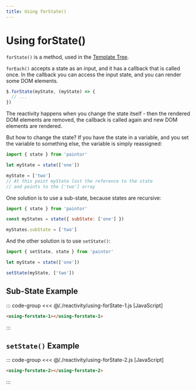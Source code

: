 ```yaml
---
title: Using forState()
---
```


<script setup>
  import { onMounted } from 'vue'
  
  onMounted(async () => {
    await import('./using-forState-1.js')
    await import('./using-forState-2.js')
  })
</script>

# Using forState()

`forState()` is a method, used in the [Template Tree](../templates/template-tree.md).

`forEach()` accepts a state as an input, and it has a callback that is called once.
In the callback you can access the input state, and you can render some DOM elements.

```js
$.forState(myState, (myState) => {
  // ...
})
```

The reactivity happens when you change the state itself - then the rendered DOM elements
are removed, the callback is called again and new DOM elements are rendered.

But how to change the state? If you have the state in a variable, and you set the variable to
something else, the variable is simply reassigned:

```js
import { state } from 'paintor'

let myState = state(['one'])

myState = ['two']
// At this point myState lost the reference to the state
// and points to the ['two'] array
```

One solution is to use a sub-state, because states are recursive:

```js
import { state } from 'paintor'

const myStates = state({ subState: ['one'] })

myStates.subState = ['two']
```

And the other solution is to use `setState()`:

```js
import { setState, state } from 'paintor'

let myState = state(['one'])

setState(myState, ['two'])
```

## Sub-State Example

::: code-group
<<< @/./reactivity/using-forState-1.js [JavaScript]
```html [HTML]
<using-forstate-1></using-forstate-1>
```
:::

<Badge type="warning" text="example" />
<div class="example">
  <using-forstate-1></using-forstate-1>
</div>

## `setState()` Example

::: code-group
<<< @/./reactivity/using-forState-2.js [JavaScript]
```html [HTML]
<using-forstate-2></using-forstate-2>
```
:::

<Badge type="warning" text="example" />
<div class="example">
  <using-forstate-2></using-forstate-2>
</div>

